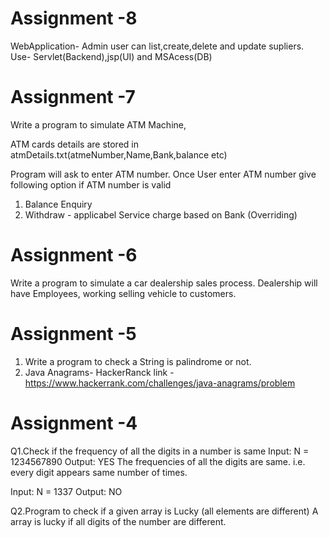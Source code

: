 # Assignment -8
WebApplication- Admin user can list,create,delete and update supliers.
Use- Servlet(Backend),jsp(UI) and MSAcess(DB)

# Assignment -7

Write a program to simulate ATM Machine,

ATM cards details are stored in atmDetails.txt(atmeNumber,Name,Bank,balance etc) 

Program will ask to enter ATM number.
Once User enter ATM number give following option if ATM number is valid
1. Balance Enquiry
2. Withdraw   - applicabel Service charge based on Bank (Overriding)


# Assignment -6
Write a program to simulate a car dealership sales process. 
Dealership will have Employees, working selling vehicle to customers.
# Assignment -5
1. Write a program to check a String is palindrome or not.
2. Java Anagrams- HackerRanck link -https://www.hackerrank.com/challenges/java-anagrams/problem
# Assignment -4
Q1.Check if the frequency of all the digits in a number is same
Input: N = 1234567890
Output: YES
The frequencies of all the digits are same.
i.e. every digit appears same number of times.

Input: N = 1337
Output: NO

Q2.Program to check if a given array is Lucky (all elements are different)
A array is lucky if all digits of the number are different. 



